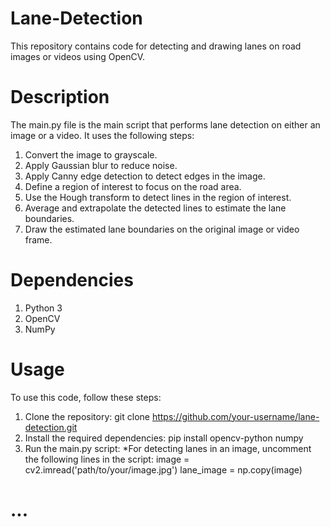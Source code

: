 # Lane-Detection
This repository contains code for detecting and drawing lanes on road images or videos using OpenCV.
# Description
The main.py file is the main script that performs lane detection on either an image or a video. It uses the following steps:

1. Convert the image to grayscale.
2. Apply Gaussian blur to reduce noise.
3. Apply Canny edge detection to detect edges in the image.
4. Define a region of interest to focus on the road area.
5. Use the Hough transform to detect lines in the region of interest.
6. Average and extrapolate the detected lines to estimate the lane boundaries.
7. Draw the estimated lane boundaries on the original image or video frame.
# Dependencies

1. Python 3
2. OpenCV
3. NumPy

# Usage

To use this code, follow these steps:

1. Clone the repository: git clone https://github.com/your-username/lane-detection.git
2. Install the required dependencies: pip install opencv-python numpy
3. Run the main.py script:
 *For detecting lanes in an image, uncomment the following lines in the script: image = cv2.imread('path/to/your/image.jpg')
lane_image = np.copy(image)
# ...

